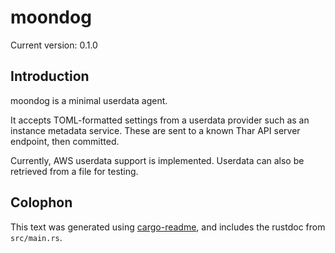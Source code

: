 # moondog

Current version: 0.1.0

## Introduction

moondog is a minimal userdata agent.

It accepts TOML-formatted settings from a userdata provider such as an instance metadata service.
These are sent to a known Thar API server endpoint, then committed.

Currently, AWS userdata support is implemented.
Userdata can also be retrieved from a file for testing.

## Colophon

This text was generated using [cargo-readme](https://crates.io/crates/cargo-readme), and includes the rustdoc from `src/main.rs`.